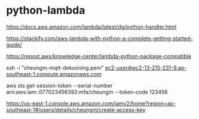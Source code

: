 # python-lambda


https://docs.aws.amazon.com/lambda/latest/dg/python-handler.html

https://stackify.com/aws-lambda-with-python-a-complete-getting-started-guide/


https://repost.aws/knowledge-center/lambda-python-package-compatible


ssh -i "cheungm-mqtt-dekooning.pem" ec2-user@ec2-13-215-231-9.ap-southeast-1.compute.amazonaws.com


aws sts get-session-token --serial-number arn:aws:iam::077023456392:mfa/cheungm --token-code 123456

https://us-east-1.console.aws.amazon.com/iamv2/home?region=ap-southeast-1#/users/details/cheungm/create-access-key
